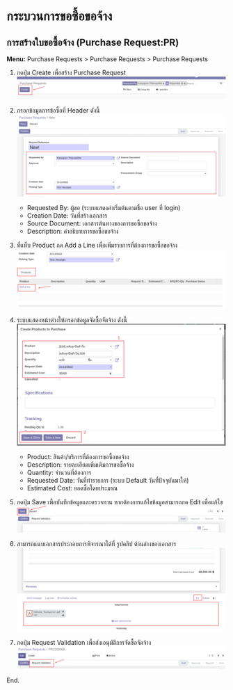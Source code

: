 # กระบวนการขอซื้อขอจ้าง

## การสร้างใบขอซื้อจ้าง (Purchase Request:PR)

**Menu:** Purchase Requests > Purchase Requests > Purchase Requests

1. กดปุ่ม Create เพื่อสร้าง Purchase Request 
![](img/pr_1.png)

2. กรอกข้อมูลการข้อซื้อที่ Header ดังนี้
![](img/pr_2.png)
    * Requested By: ผู้ขอ (ระบบแสดงค่าเริ่มต้นตามชื่อ user ที่ login)
    * Creation Date: วันที่สร้างเอกสาร
    * Source Document: เอกสารต้นทางของการขอซื้อขอจ้าง
    * Description: คำอธิบายการขอซื้อขอจ้าง

3. ที่แท็บ Product กด Add a Line เพื่อเพิ่มรายการที่ต้องการขอซื้อขอจ้าง
![](img/pr_3.png)

4. ระบบแสดงหน้าต่างให้กรอกข้อมูลจัดซื้อจัดจ้าง ดังนี้
![](img/pr_4.png)
    * Product: สินค้า/บริการที่ต้องการขอซื้อขอจ้าง
    * Description: รายละเอียดเพิ่มเติมการขอซื้อจ้าง
    * Quantity: จำนวนที่ต้องการ
    * Requested Date: วันที่ทำรายการ (ระบบ Default วันที่ปัจจุบันมาให้)
    * Estimated Cost: ยอดซื้อโดยประมาณ

5. กดปุ่ม Save เพื่อบันทึกข้อมูลและตรวจทาน หากต้องการแก้ไขข้อมูลสามารถกด Edit เพื่อแก้ไข
![](img/pr_5.png)

6. สามารถแนบเอกสารประกอบการพิจารณาได้ที่ รูปคลิป ด้านล่างของเอกสาร
![](img/attachment.png)

7. กดปุ่ม Request Validation เพื่อส่งเอนุมัติการจัดซื้อจัดจ้าง
![](img/pr_6.png)
    
End.

